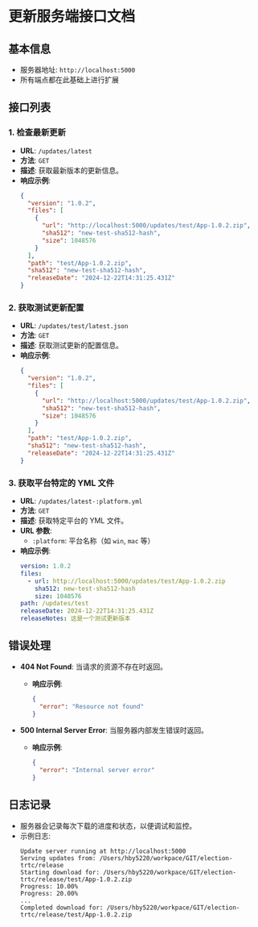 # 更新服务端接口文档

## 基本信息
- 服务器地址: `http://localhost:5000`
- 所有端点都在此基础上进行扩展

## 接口列表

### 1. 检查最新更新
- **URL**: `/updates/latest`
- **方法**: `GET`
- **描述**: 获取最新版本的更新信息。
- **响应示例**:
  ```json
  {
    "version": "1.0.2",
    "files": [
      {
        "url": "http://localhost:5000/updates/test/App-1.0.2.zip",
        "sha512": "new-test-sha512-hash",
        "size": 1048576
      }
    ],
    "path": "test/App-1.0.2.zip",
    "sha512": "new-test-sha512-hash",
    "releaseDate": "2024-12-22T14:31:25.431Z"
  }
  ```

### 2. 获取测试更新配置
- **URL**: `/updates/test/latest.json`
- **方法**: `GET`
- **描述**: 获取测试更新的配置信息。
- **响应示例**:
  ```json
  {
    "version": "1.0.2",
    "files": [
      {
        "url": "http://localhost:5000/updates/test/App-1.0.2.zip",
        "sha512": "new-test-sha512-hash",
        "size": 1048576
      }
    ],
    "path": "test/App-1.0.2.zip",
    "sha512": "new-test-sha512-hash",
    "releaseDate": "2024-12-22T14:31:25.431Z"
  }
  ```

### 3. 获取平台特定的 YML 文件
- **URL**: `/updates/latest-:platform.yml`
- **方法**: `GET`
- **描述**: 获取特定平台的 YML 文件。
- **URL 参数**:
  - `:platform`: 平台名称（如 `win`, `mac` 等）
- **响应示例**:
  ```yaml
  version: 1.0.2
  files:
    - url: http://localhost:5000/updates/test/App-1.0.2.zip
      sha512: new-test-sha512-hash
      size: 1048576
  path: /updates/test
  releaseDate: 2024-12-22T14:31:25.431Z
  releaseNotes: 这是一个测试更新版本
  ```

## 错误处理
- **404 Not Found**: 当请求的资源不存在时返回。
  - **响应示例**:
    ```json
    {
      "error": "Resource not found"
    }
    ```

- **500 Internal Server Error**: 当服务器内部发生错误时返回。
  - **响应示例**:
    ```json
    {
      "error": "Internal server error"
    }
    ```

## 日志记录
- 服务器会记录每次下载的进度和状态，以便调试和监控。
- 示例日志:
  ```
  Update server running at http://localhost:5000
  Serving updates from: /Users/hby5220/workpace/GIT/election-trtc/release
  Starting download for: /Users/hby5220/workpace/GIT/election-trtc/release/test/App-1.0.2.zip
  Progress: 10.00%
  Progress: 20.00%
  ...
  Completed download for: /Users/hby5220/workpace/GIT/election-trtc/release/test/App-1.0.2.zip
  ```